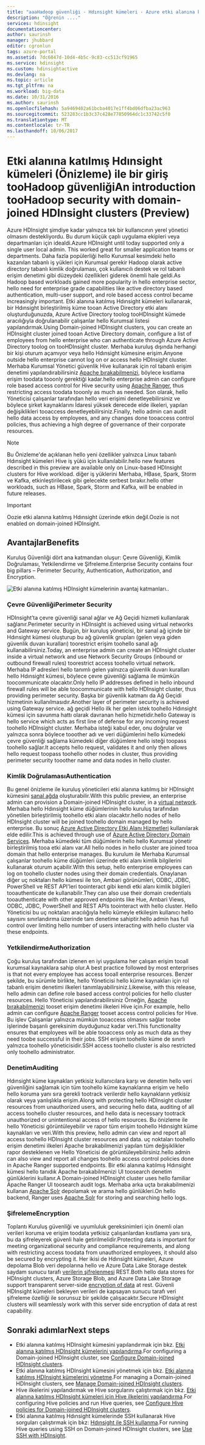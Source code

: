 ```yaml
---
title: "aaaHadoop güvenliği - Hdınsight kümeleri - Azure etki alanına katılmış | Microsoft Docs"
description: "Öğrenin ...."
services: hdinsight
documentationcenter: 
author: saurinsh
manager: jhubbard
editor: cgronlun
tags: azure-portal
ms.assetid: 7dc6847d-10d4-4b5c-9c83-cc513cf91965
ms.service: hdinsight
ms.custom: hdinsightactive
ms.devlang: na
ms.topic: article
ms.tgt_pltfrm: na
ms.workload: big-data
ms.date: 10/31/2016
ms.author: saurinsh
ms.openlocfilehash: 5a9469402a61bcba4017e1ff4bd06dfba23ac963
ms.sourcegitcommit: 523283cc1b3c37c428e77850964dc1c33742c5f0
ms.translationtype: MT
ms.contentlocale: tr-TR
ms.lasthandoff: 10/06/2017
---
```

# <a name="an-introduction-toohadoop-security-with-domain-joined-hdinsight-clusters-preview"></a><span data-ttu-id="78dda-103">Etki alanına katılmış Hdınsight kümeleri (Önizleme) ile bir giriş tooHadoop güvenliği</span><span class="sxs-lookup"><span data-stu-id="78dda-103">An introduction tooHadoop security with domain-joined HDInsight clusters (Preview)</span></span>

<span data-ttu-id="78dda-104">Azure HDInsight şimdiye kadar yalnızca tek bir kullanıcının yerel yönetici olmasını destekliyordu. Bu durum küçük çaplı uygulama ekipleri veya departmanları için idealdi.</span><span class="sxs-lookup"><span data-stu-id="78dda-104">Azure HDInsight until today supported only a single user local admin. This worked great for smaller application teams or departments.</span></span> <span data-ttu-id="78dda-105">Daha fazla popülerliği hello Kurumsal kesimdeki hello kazanılan tabanlı iş yükleri için Kurumsal gerekir Hadoop olarak active directory tabanlı kimlik doğrulaması, çok kullanıcılı destek ve rol tabanlı erişim denetimi gibi düzeydeki özellikleri giderek önemli hale geldi.</span><span class="sxs-lookup"><span data-stu-id="78dda-105">As Hadoop based workloads gained more popularity in hello enterprise sector, hello need for enterprise grade capabilities like active directory based authentication, multi-user support, and role based access control became increasingly important.</span></span> <span data-ttu-id="78dda-106">Etki alanına katılmış Hdınsight kümeleri kullanarak, bir Hdınsight birleştirilmiş küme tooan Active Directory etki alanı oluşturduğunuzda, Azure Active Directory toolog tooHDInsight kümede aracılığıyla doğrulanabilir çalışanlar hello Kurumsal listesi yapılandırmak.</span><span class="sxs-lookup"><span data-stu-id="78dda-106">Using Domain-joined HDInsight clusters, you can create an HDInsight cluster joined tooan Active Directory domain, configure a list of employees from hello enterprise who can authenticate through Azure Active Directory toolog on tooHDInsight cluster.</span></span> <span data-ttu-id="78dda-107">Merhaba kuruluş dışında herhangi bir kişi oturum açamıyor veya hello Hdınsight kümesine erişim.</span><span class="sxs-lookup"><span data-stu-id="78dda-107">Anyone outside hello enterprise cannot log on or access hello HDInsight cluster.</span></span> <span data-ttu-id="78dda-108">Merhaba Kurumsal Yönetici güvenlik Hive kullanarak için rol tabanlı erişim denetimi yapılandırabilirsiniz [Apache bırakabilmenizi](http://hortonworks.com/apache/ranger/), böylece kısıtlama erişim toodata tooonly gerektiği kadar.</span><span class="sxs-lookup"><span data-stu-id="78dda-108">hello enterprise admin can configure role based access control for Hive security using [Apache Ranger](http://hortonworks.com/apache/ranger/), thus restricting access toodata tooonly as much as needed.</span></span> <span data-ttu-id="78dda-109">Son olarak, hello Yöneticisi çalışanlar tarafından hello veri erişimi denetleyebilirsiniz ve böylece şirket kaynaklarını İdaresi yüksek derecede elde ilkeleri, yapılan değişiklikleri tooaccess denetleyebilirsiniz.</span><span class="sxs-lookup"><span data-stu-id="78dda-109">Finally, hello admin can audit hello data access by employees, and any changes done tooaccess control policies, thus achieving a high degree of governance of their corporate resources.</span></span>

> [!NOTE]
> <span data-ttu-id="78dda-110">Bu Önizleme'de açıklanan hello yeni özellikler yalnızca Linux tabanlı Hdınsight kümeleri Hive iş yükü için kullanılabilir.</span><span class="sxs-lookup"><span data-stu-id="78dda-110">hello new features described in this preview are available only on Linux-based HDInsight clusters for Hive workload.</span></span> <span data-ttu-id="78dda-111">diğer iş yüklerini Merhaba, HBase, Spark, Storm ve Kafka, etkinleştirilecek gibi gelecekte serbest bırakır.</span><span class="sxs-lookup"><span data-stu-id="78dda-111">hello other workloads, such as HBase, Spark, Storm and Kafka, will be enabled in future releases.</span></span>

> [!IMPORTANT]
> <span data-ttu-id="78dda-112">Oozie etki alanına katılmış Hdınsight üzerinde etkin değil.</span><span class="sxs-lookup"><span data-stu-id="78dda-112">Oozie is not enabled on domain-joined HDInsight.</span></span>

## <a name="benefits"></a><span data-ttu-id="78dda-113">Avantajlar</span><span class="sxs-lookup"><span data-stu-id="78dda-113">Benefits</span></span>
<span data-ttu-id="78dda-114">Kuruluş Güvenliği dört ana katmandan oluşur: Çevre Güvenliği, Kimlik Doğrulaması, Yetkilendirme ve Şifreleme.</span><span class="sxs-lookup"><span data-stu-id="78dda-114">Enterprise Security contains four big pillars – Perimeter Security, Authentication, Authorization, and Encryption.</span></span>

![Etki alanına katılmış HDInsight kümelerinin avantaj katmanları](./media/hdinsight-domain-joined-introduction/hdinsight-domain-joined-four-pillars.png)<span data-ttu-id="78dda-116">.</span><span class="sxs-lookup"><span data-stu-id="78dda-116">.</span></span>

### <a name="perimeter-security"></a><span data-ttu-id="78dda-117">Çevre Güvenliği</span><span class="sxs-lookup"><span data-stu-id="78dda-117">Perimeter Security</span></span>
<span data-ttu-id="78dda-118">HDInsight’ta çevre güvenliği sanal ağlar ve Ağ Geçidi hizmeti kullanılarak sağlanır.</span><span class="sxs-lookup"><span data-stu-id="78dda-118">Perimeter security in HDInsight is achieved using virtual networks and Gateway service.</span></span> <span data-ttu-id="78dda-119">Bugün, bir kuruluş yöneticisi, bir sanal ağ içinde bir Hdınsight kümesi oluşturup bu ağ güvenlik grupları (gelen veya giden güvenlik duvarı kuralları) toorestrict erişim toohello sanal ağı kullanabilirsiniz.</span><span class="sxs-lookup"><span data-stu-id="78dda-119">Today, an enterprise admin can create an HDInsight cluster inside a virtual network and use Network Security Groups (inbound or outbound firewall rules) toorestrict access toohello virtual network.</span></span> <span data-ttu-id="78dda-120">Merhaba IP adresleri hello tanımlı gelen yalnızca güvenlik duvarı kuralları hello Hdınsight kümesi, böylece çevre güvenliği sağlama ile mümkün toocommunicate olacaktır.</span><span class="sxs-lookup"><span data-stu-id="78dda-120">Only hello IP addresses defined in hello inbound firewall rules will be able toocommunicate with hello HDInsight cluster, thus providing perimeter security.</span></span> <span data-ttu-id="78dda-121">Başka bir güvenlik katmanı da Ağ Geçidi hizmetinin kullanılmasıdır.</span><span class="sxs-lookup"><span data-stu-id="78dda-121">Another layer of perimeter security is achieved using Gateway service.</span></span> <span data-ttu-id="78dda-122">ağ geçidi Hello ilk her gelen istek toohello Hdınsight kümesi için savunma hattı olarak davranan hello hizmetidir.</span><span class="sxs-lookup"><span data-stu-id="78dda-122">hello Gateway is hello service which acts as first line of defense for any incoming request toohello HDInsight cluster.</span></span> <span data-ttu-id="78dda-123">Merhaba isteği kabul eder, onu doğrular ve yalnızca sonra böylece tooother adı ve veri düğümlerini hello kümedeki çevre güvenliği sağlama kümedeki diğer düğümlere hello isteği toopass toohello sağlar.</span><span class="sxs-lookup"><span data-stu-id="78dda-123">It accepts hello request, validates it and only then allows hello request toopass toohello other nodes in cluster, thus providing perimeter security tooother name and data nodes in hello cluster.</span></span>

### <a name="authentication"></a><span data-ttu-id="78dda-124">Kimlik Doğrulaması</span><span class="sxs-lookup"><span data-stu-id="78dda-124">Authentication</span></span>
<span data-ttu-id="78dda-125">Bu genel önizleme ile kuruluş yöneticileri etki alanına katılmış bir HDInsight kümesini [sanal ağda](https://azure.microsoft.com/services/virtual-network/) oluşturabilir.</span><span class="sxs-lookup"><span data-stu-id="78dda-125">With this public preview, an enterprise admin can provision a Domain-joined HDInsight cluster, in a [virtual network](https://azure.microsoft.com/services/virtual-network/).</span></span> <span data-ttu-id="78dda-126">Merhaba hello Hdınsight küme düğümlerinin hello kuruluş tarafından yönetilen birleştirilmiş toohello etki alanı olacaktır.</span><span class="sxs-lookup"><span data-stu-id="78dda-126">hello nodes of hello HDInsight cluster will be joined toohello domain managed by hello enterprise.</span></span> <span data-ttu-id="78dda-127">Bu sonuç [Azure Active Directory Etki Alanı Hizmetleri](../active-directory-domain-services/active-directory-ds-overview.md) kullanılarak elde edilir.</span><span class="sxs-lookup"><span data-stu-id="78dda-127">This is achieved through use of [Azure Active Directory Domain Services](../active-directory-domain-services/active-directory-ds-overview.md).</span></span> <span data-ttu-id="78dda-128">Merhaba kümedeki tüm düğümlerin hello hello Kurumsal yönetir birleştirilmiş tooa etki alanı var.</span><span class="sxs-lookup"><span data-stu-id="78dda-128">All hello nodes in hello cluster are joined tooa domain that hello enterprise manages.</span></span> <span data-ttu-id="78dda-129">Bu kurulum ile Merhaba Kurumsal çalışanlar toohello küme düğümleri üzerinde etki alanı kimlik bilgilerini kullanarak oturum açabilir.</span><span class="sxs-lookup"><span data-stu-id="78dda-129">With this setup, hello enterprise employees can log on toohello cluster nodes using their domain credentials.</span></span> <span data-ttu-id="78dda-130">Onaylanan diğer uç noktaları hello kümesi ile ton, Ambari görünümleri, ODBC, JDBC, PowerShell ve REST API'leri toointeract gibi kendi etki alanı kimlik bilgileri tooauthenticate de kullanabilir.</span><span class="sxs-lookup"><span data-stu-id="78dda-130">They can also use their domain credentials tooauthenticate with other approved endpoints like Hue, Ambari Views, ODBC, JDBC, PowerShell and REST APIs toointeract with hello cluster.</span></span> <span data-ttu-id="78dda-131">Hello Yöneticisi bu uç noktaları aracılığıyla hello kümeyle etkileşim kullanıcı hello sayısını sınırlandırma üzerinde tam denetime sahiptir.</span><span class="sxs-lookup"><span data-stu-id="78dda-131">hello admin has full control over limiting hello number of users interacting with hello cluster via these endpoints.</span></span>

### <a name="authorization"></a><span data-ttu-id="78dda-132">Yetkilendirme</span><span class="sxs-lookup"><span data-stu-id="78dda-132">Authorization</span></span>
<span data-ttu-id="78dda-133">Çoğu kuruluş tarafından izlenen en iyi uygulama her çalışan erişim tooall kurumsal kaynaklara sahip olur.</span><span class="sxs-lookup"><span data-stu-id="78dda-133">A best practice followed by most enterprises is that not every employee has access tooall enterprise resources.</span></span> <span data-ttu-id="78dda-134">Benzer şekilde, bu sürümle birlikte, hello Yöneticisi hello küme kaynakları için rol tabanlı erişim denetimi ilkeleri tanımlayabilirsiniz.</span><span class="sxs-lookup"><span data-stu-id="78dda-134">Likewise, with this release, hello admin can define role based access control policies for hello cluster resources.</span></span> <span data-ttu-id="78dda-135">Hello Yöneticisi yapılandırabilirsiniz Örneğin, [Apache bırakabilmenizi](http://hortonworks.com/apache/ranger/) tooset erişim denetimi ilkeleri Hive için.</span><span class="sxs-lookup"><span data-stu-id="78dda-135">For example, hello admin can configure [Apache Ranger](http://hortonworks.com/apache/ranger/) tooset access control policies for Hive.</span></span> <span data-ttu-id="78dda-136">Bu işlev Çalışanlar yalnızca mümkün tooaccess olmasını sağlar toobe işlerinde başarılı gereksinim duyduğunuz kadar veri.</span><span class="sxs-lookup"><span data-stu-id="78dda-136">This functionality ensures that employees will be able tooaccess only as much data as they need toobe successful in their jobs.</span></span> <span data-ttu-id="78dda-137">SSH erişim toohello küme de sınırlı yalnızca toohello yöneticisidir.</span><span class="sxs-lookup"><span data-stu-id="78dda-137">SSH access toohello cluster is also restricted only toohello administrator.</span></span>

### <a name="auditing"></a><span data-ttu-id="78dda-138">Denetim</span><span class="sxs-lookup"><span data-stu-id="78dda-138">Auditing</span></span>
<span data-ttu-id="78dda-139">Hdınsight küme kaynakları yetkisiz kullanıcılara karşı ve denetim hello veri güvenliğini sağlamak için tüm toohello küme kaynaklarına erişim ve hello hello koruma yanı sıra gerekli tootrack verilerdir hello kaynakların yetkisiz olarak veya yanlışlıkla erişim.</span><span class="sxs-lookup"><span data-stu-id="78dda-139">Along with protecting hello HDInsight cluster resources from unauthorized users, and securing hello data, auditing of all access toohello cluster resources, and hello data is necessary tootrack unauthorized or unintentional access of hello resources.</span></span> <span data-ttu-id="78dda-140">Bu önizleme ile hello Yöneticisi görüntüleyebilir ve rapor tüm erişim toohello Hdınsight küme kaynakları ve veri.</span><span class="sxs-lookup"><span data-stu-id="78dda-140">With this preview, hello admin can view and report all access toohello HDInsight cluster resources and data.</span></span> <span data-ttu-id="78dda-141">uç noktaları toohello erişim denetimi ilkeleri Apache bırakabilmenizi yapılan tüm değişiklikler rapor desteklenen ve Hello Yöneticisi de görüntüleyebilirsiniz.</span><span class="sxs-lookup"><span data-stu-id="78dda-141">hello admin can also view and report all changes toohello access control policies done in Apache Ranger supported endpoints.</span></span> <span data-ttu-id="78dda-142">Bir etki alanına katılmış Hdınsight kümesi hello tanıdık Apache bırakabilmenizi UI toosearch denetim günlüklerini kullanır.</span><span class="sxs-lookup"><span data-stu-id="78dda-142">A Domain-joined HDInsight cluster uses hello familiar Apache Ranger UI toosearch audit logs.</span></span> <span data-ttu-id="78dda-143">Merhaba arka uçta bırakabilmenizi kullanan [Apache Solr](http://hortonworks.com/apache/solr/) depolamak ve arama hello günlükleri.</span><span class="sxs-lookup"><span data-stu-id="78dda-143">On hello backend, Ranger uses [Apache Solr](http://hortonworks.com/apache/solr/) for storing and searching hello logs.</span></span>

### <a name="encryption"></a><span data-ttu-id="78dda-144">Şifreleme</span><span class="sxs-lookup"><span data-stu-id="78dda-144">Encryption</span></span>
<span data-ttu-id="78dda-145">Toplantı Kuruluş güvenliği ve uyumluluk gereksinimleri için önemli olan verileri koruma ve erişim toodata yetkisiz çalışanlardan kısıtlama yanı sıra, bu da şifreleyerek güvenli hale getirilmelidir.</span><span class="sxs-lookup"><span data-stu-id="78dda-145">Protecting data is important for meeting organizational security and compliance requirements, and along with restricting access toodata from unauthorized employees, it should also be secured by encrypting it.</span></span> <span data-ttu-id="78dda-146">Her ikisi de Hdınsight kümeleri, Azure depolama Blob veri depolarına hello ve Azure Data Lake Storage destek saydam sunucu tarafı [verilerin şifrelenmesi](../storage/common/storage-service-encryption.md) REST.</span><span class="sxs-lookup"><span data-stu-id="78dda-146">Both hello data stores for HDInsight clusters, Azure Storage Blob, and Azure Data Lake Storage support transparent server-side [encryption of data](../storage/common/storage-service-encryption.md) at rest.</span></span> <span data-ttu-id="78dda-147">Güvenli HDInsight kümeleri bekleyen verileri de kapsayan sunucu tarafı veri şifreleme özelliği ile sorunsuz bir şekilde çalışacaktır.</span><span class="sxs-lookup"><span data-stu-id="78dda-147">Secure HDInsight clusters will seamlessly work with this server side encryption of data at rest capability.</span></span>

## <a name="next-steps"></a><span data-ttu-id="78dda-148">Sonraki adımlar</span><span class="sxs-lookup"><span data-stu-id="78dda-148">Next steps</span></span>
* <span data-ttu-id="78dda-149">Etki alanına katılmış HDInsight kümesini yapılandırmak için bkz. [Etki alanına katılmış HDInsight kümelerini yapılandırma](hdinsight-domain-joined-configure.md).</span><span class="sxs-lookup"><span data-stu-id="78dda-149">For configuring a Domain-joined HDInsight cluster, see [Configure Domain-joined HDInsight clusters](hdinsight-domain-joined-configure.md).</span></span>
* <span data-ttu-id="78dda-150">Etki alanına katılmış HDInsight kümesini yönetmek için bkz. [Etki alanına katılmış HDInsight kümelerini yönetme](hdinsight-domain-joined-manage.md).</span><span class="sxs-lookup"><span data-stu-id="78dda-150">For managing a Domain-joined HDInsight clusters, see [Manage Domain-joined HDInsight clusters](hdinsight-domain-joined-manage.md).</span></span>
* <span data-ttu-id="78dda-151">Hive ilkelerini yapılandırmak ve Hive sorgularını çalıştırmak için bkz. [Etki alanına katılmış HDInsight kümeleri için Hive ilkelerini yapılandırma](hdinsight-domain-joined-run-hive.md).</span><span class="sxs-lookup"><span data-stu-id="78dda-151">For configuring Hive policies and run Hive queries, see [Configure Hive policies for Domain-joined HDInsight clusters](hdinsight-domain-joined-run-hive.md).</span></span>
* <span data-ttu-id="78dda-152">Etki alanına katılmış Hdınsight kümelerinde SSH kullanarak Hive sorguları çalıştırmak için bkz: [Hdınsight ile SSH kullanma](hdinsight-hadoop-linux-use-ssh-unix.md#domainjoined).</span><span class="sxs-lookup"><span data-stu-id="78dda-152">For running Hive queries using SSH on Domain-joined HDInsight clusters, see [Use SSH with HDInsight](hdinsight-hadoop-linux-use-ssh-unix.md#domainjoined).</span></span>
